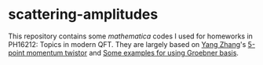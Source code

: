# scattering-amplitudes

This repository contains some *mathematica* codes I used for homeworks in PH16212: Topics in modern QFT. They are largely based on [Yang Zhang](http://staff.ustc.edu.cn/~yzhphy/)'s [5-point momentum twistor](http://staff.ustc.edu.cn/~yzhphy/teaching/code/5pt_twistor_Yang_Teaching.wl) and [Some examples for using Groebner basis](http://staff.ustc.edu.cn/~yzhphy/teaching/code/GB_examples.zip).


